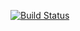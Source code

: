 [![Build Status](https://travis-ci.org/dingandrew/Project110.svg?branch=master)](https://travis-ci.org/dingandrew/Project110)